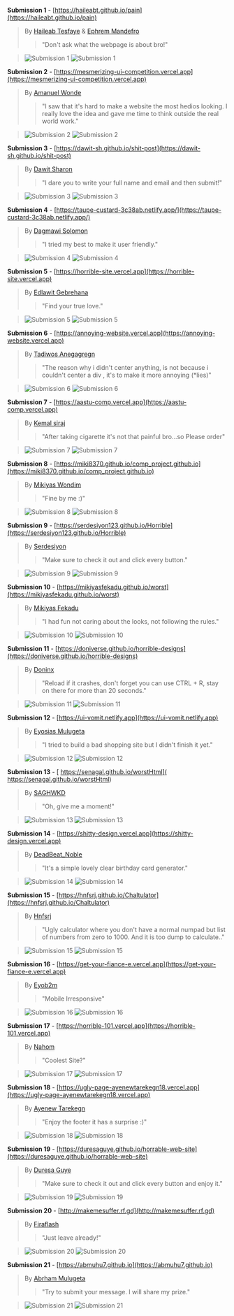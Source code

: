 <html>
<body>

**Submission 1** - [https://haileabt.github.io/pain](https://haileabt.github.io/pain)

> By [Haileab Tesfaye](https://github.com/HaileabT) & [Ephrem Mandefro](https://github.com/EpphremM) 
>> "Don't ask what the webpage is about bro!" 

> ![Submission 1](../images/HorribleWebDesigns/1a.png) ![Submission 1](../images/HorribleWebDesigns/1b.png)


**Submission 2** - [https://mesmerizing-ui-competition.vercel.app](https://mesmerizing-ui-competition.vercel.app)

> By [Amanuel Wonde](https://github.com/amanuelWonde) 
>> "I saw that it's hard to make a website the most hedios looking. I really love the idea and gave me time to think outside the real world work."

> ![Submission 2](../images/HorribleWebDesigns/2a.png) ![Submission 2](../images/HorribleWebDesigns/2b.png)


**Submission 3** - [https://dawit-sh.github.io/shit-post](https://dawit-sh.github.io/shit-post)

> By [Dawit Sharon](https://github.com/Dawit-Sh/) 
>> "I dare you to write your full name and email and then submit!"

> ![Submission 3](../images/HorribleWebDesigns/3a.png) ![Submission 3](../images/HorribleWebDesigns/3b.png)


**Submission 4** - [https://taupe-custard-3c38ab.netlify.app/](https://taupe-custard-3c38ab.netlify.app/)

> By [Dagmawi Solomon](https://github.com/DagmawiSolomon) 
>> "I tried my best to make it user friendly."

> ![Submission 4](../images/HorribleWebDesigns/4a.png) ![Submission 4](../images/HorribleWebDesigns/4b.png)


**Submission 5** - [https://horrible-site.vercel.app](https://horrible-site.vercel.app)

> By [Edlawit Gebrehana](https://github.com/EdlawitG) 
>> "Find your true love."

> ![Submission 5](../images/HorribleWebDesigns/5a.png) ![Submission 5](../images/HorribleWebDesigns/5b.png)


**Submission 6** - [https://annoying-website.vercel.app](https://annoying-website.vercel.app)

> By [Tadiwos Anegagregn](https://github.com/Tadi-san) 
>> "The reason why i didn't center anything, is not because i couldn't center a div , it's to make it more annoying  (*lies)"

> ![Submission 6](../images/HorribleWebDesigns/6a.png) ![Submission 6](../images/HorribleWebDesigns/6b.png)


**Submission 7** - [https://aastu-comp.vercel.app](https://aastu-comp.vercel.app)

> By [Kemal siraj](https://github.com/hawt24) 
>> "After taking cigarette it's not that painful bro...so Please order"

> ![Submission 7](../images/HorribleWebDesigns/7a.png) ![Submission 7](../images/HorribleWebDesigns/7b.png)


**Submission 8** - [https://miki8370.github.io/comp_project.github.io](https://miki8370.github.io/comp_project.github.io)

> By [Mikiyas Wondim](https://github.com/Miki8370) 
>> "Fine by me :)"

> ![Submission 8](../images/HorribleWebDesigns/8a.png) ![Submission 8](../images/HorribleWebDesigns/8b.png)


**Submission 9** - [https://serdesiyon123.github.io/Horrible](https://serdesiyon123.github.io/Horrible)

> By [Serdesiyon](https://github.com/serdesiyon123) 
>> "Make sure to check it out and click every button."

> ![Submission 9](../images/HorribleWebDesigns/9a.png) ![Submission 9](../images/HorribleWebDesigns/9b.png)


**Submission 10** - [https://mikiyasfekadu.github.io/worst](https://mikiyasfekadu.github.io/worst)

> By [Mikiyas Fekadu](https://github.com/MikiyasFekadu) 
>> "I had fun not caring about the looks, not following the rules."

> ![Submission 10](../images/HorribleWebDesigns/10a.png) ![Submission 10](../images/HorribleWebDesigns/10b.png)


**Submission 11** - [https://doniverse.github.io/horrible-designs](https://doniverse.github.io/horrible-designs)

> By [Doninx](https://github.com/doniverse) 
>> "Reload if it crashes, don't forget you can use CTRL + R, stay on there for more than 20 seconds."

> ![Submission 11](../images/HorribleWebDesigns/11a.png) ![Submission 11](../images/HorribleWebDesigns/11b.png)


**Submission 12** - [https://ui-vomit.netlify.app](https://ui-vomit.netlify.app)

> By [Eyosias Mulugeta](https://github.com/Iyosinator) 
>> "I tried to build a bad shopping site but I didn't finish it yet."

> ![Submission 12](../images/HorribleWebDesigns/12a.png) ![Submission 12](../images/HorribleWebDesigns/12b.png)


**Submission 13** - [ https://senagal.github.io/worstHtml]( https://senagal.github.io/worstHtml)

> By [SAGHWKD](https://github.com/senagal) 
>> "Oh, give me a moment!"

> ![Submission 13](../images/HorribleWebDesigns/13a.png) ![Submission 13](../images/HorribleWebDesigns/13b.png)


**Submission 14** - [https://shitty-design.vercel.app](https://shitty-design.vercel.app)

> By [DeadBeat_Noble](https://github.com/deadbeatnoble) 
>> "It's a simple lovely clear birthday card generator."

> ![Submission 14](../images/HorribleWebDesigns/14a.png) ![Submission 14](../images/HorribleWebDesigns/14b.png)


**Submission 15** - [https://hnfsrj.github.io/Chaltulator](https://hnfsrj.github.io/Chaltulator)

> By [Hnfsrj](https://github.com/hnfsrj) 
>> "Ugly calculator where you don't have a normal numpad but list of numbers from zero to 1000. And it is too dump to calculate.."

> ![Submission 15](../images/HorribleWebDesigns/15a.png) ![Submission 15](../images/HorribleWebDesigns/15b.png)


**Submission 16** - [https://get-your-fiance-e.vercel.app](https://get-your-fiance-e.vercel.app)

> By [Eyob2m](http://github.com/eyob2m) 
>> "Mobile Irresponsive"

> ![Submission 16](../images/HorribleWebDesigns/16a.png) ![Submission 16](../images/HorribleWebDesigns/16b.png)


**Submission 17** - [https://horrible-101.vercel.app](https://horrible-101.vercel.app)

> By [Nahom](https://github.com/oddegen) 
>> "Coolest Site?"

> ![Submission 17](../images/HorribleWebDesigns/17a.png) ![Submission 17](../images/HorribleWebDesigns/17b.png)


**Submission 18** - [https://ugly-page-ayenewtarekegn18.vercel.app](https://ugly-page-ayenewtarekegn18.vercel.app)

> By [Ayenew Tarekegn](https://github.com/Ayenewtarekegn18) 
>> "Enjoy the footer it has a surprise :)"

> ![Submission 18](../images/HorribleWebDesigns/18a.png) ![Submission 18](../images/HorribleWebDesigns/18b.png)


**Submission 19** - [https://duresaguye.github.io/horrable-web-site](https://duresaguye.github.io/horrable-web-site)

> By [Duresa Guye](https://github.com/duresaguye) 
>> "Make sure to check it out and click every button and enjoy it."

> ![Submission 19](../images/HorribleWebDesigns/19a.png) ![Submission 19](../images/HorribleWebDesigns/19b.png)


**Submission 20** - [http://makemesuffer.rf.gd](http://makemesuffer.rf.gd)

> By [Firaflash](https://github.com/GitBiniyam/horrible) 
>> "Just leave already!"

> ![Submission 20](../images/HorribleWebDesigns/20a.png) ![Submission 20](../images/HorribleWebDesigns/20b.png)


**Submission 21** - [https://abmuhu7.github.io](https://abmuhu7.github.io)

> By [Abrham Mulugeta](https://github.com/abmuhu7) 
>> "Try to submit your message. I will share my prize."

> ![Submission 21](../images/HorribleWebDesigns/21a.png) ![Submission 21](../images/HorribleWebDesigns/21b.png)


</html>
</body>
